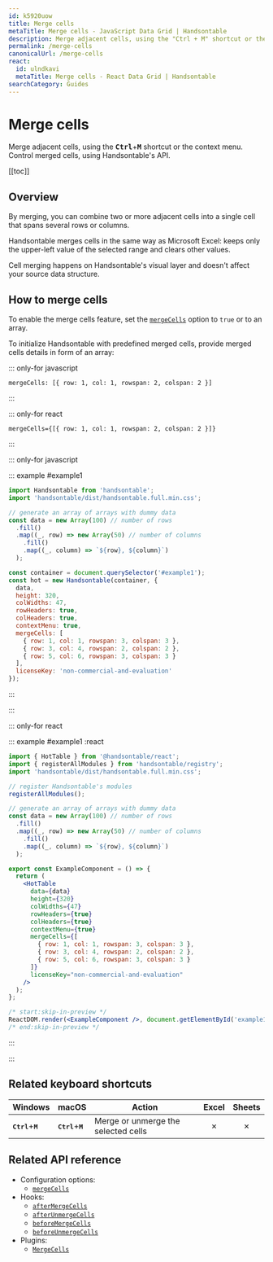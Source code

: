```yaml
---
id: k5920uow
title: Merge cells
metaTitle: Merge cells - JavaScript Data Grid | Handsontable
description: Merge adjacent cells, using the "Ctrl + M" shortcut or the context menu. Control merged cells, using Handsontable's API.
permalink: /merge-cells
canonicalUrl: /merge-cells
react:
  id: ulndkavi
  metaTitle: Merge cells - React Data Grid | Handsontable
searchCategory: Guides
---
```


# Merge cells

Merge adjacent cells, using the <kbd>**Ctrl**</kbd>+<kbd>**M**</kbd> shortcut or the context menu. Control merged cells, using Handsontable's API.

[[toc]]

## Overview

By merging, you can combine two or more adjacent cells into a single cell that spans several rows or columns.

Handsontable merges cells in the same way as Microsoft Excel: keeps only the upper-left value of the selected range and clears other values.

Cell merging happens on Handsontable's visual layer and doesn't affect your source data structure.

## How to merge cells

To enable the merge cells feature, set the [`mergeCells`](@/api/options.md#mergecells) option to  `true` or to an array.

To initialize Handsontable with predefined merged cells, provide merged cells details in form of an array:

::: only-for javascript

`mergeCells: [{ row: 1, col: 1, rowspan: 2, colspan: 2 }]`

:::

::: only-for react

`mergeCells={[{ row: 1, col: 1, rowspan: 2, colspan: 2 }]}`

:::

::: only-for javascript

::: example #example1

```js
import Handsontable from 'handsontable';
import 'handsontable/dist/handsontable.full.min.css';

// generate an array of arrays with dummy data
const data = new Array(100) // number of rows
  .fill()
  .map((_, row) => new Array(50) // number of columns
    .fill()
    .map((_, column) => `${row}, ${column}`)
  );

const container = document.querySelector('#example1');
const hot = new Handsontable(container, {
  data,
  height: 320,
  colWidths: 47,
  rowHeaders: true,
  colHeaders: true,
  contextMenu: true,
  mergeCells: [
    { row: 1, col: 1, rowspan: 3, colspan: 3 },
    { row: 3, col: 4, rowspan: 2, colspan: 2 },
    { row: 5, col: 6, rowspan: 3, colspan: 3 }
  ],
  licenseKey: 'non-commercial-and-evaluation'
});
```

:::

:::

::: only-for react

::: example #example1 :react

```jsx
import { HotTable } from '@handsontable/react';
import { registerAllModules } from 'handsontable/registry';
import 'handsontable/dist/handsontable.full.min.css';

// register Handsontable's modules
registerAllModules();

// generate an array of arrays with dummy data
const data = new Array(100) // number of rows
  .fill()
  .map((_, row) => new Array(50) // number of columns
    .fill()
    .map((_, column) => `${row}, ${column}`)
  );

export const ExampleComponent = () => {
  return (
    <HotTable
      data={data}
      height={320}
      colWidths={47}
      rowHeaders={true}
      colHeaders={true}
      contextMenu={true}
      mergeCells={[
        { row: 1, col: 1, rowspan: 3, colspan: 3 },
        { row: 3, col: 4, rowspan: 2, colspan: 2 },
        { row: 5, col: 6, rowspan: 3, colspan: 3 }
      ]}
      licenseKey="non-commercial-and-evaluation"
    />
  );
};

/* start:skip-in-preview */
ReactDOM.render(<ExampleComponent />, document.getElementById('example1'));
/* end:skip-in-preview */
```

:::

:::

## Related keyboard shortcuts

| Windows                                | macOS                                  | Action                              |  Excel  | Sheets  |
| -------------------------------------- | -------------------------------------- | ----------------------------------- | :-----: | :-----: |
| <kbd>**Ctrl**</kbd>+<kbd>**M**</kbd> | <kbd>**Ctrl**</kbd>+<kbd>**M**</kbd> | Merge or unmerge the selected cells | &cross; | &cross; |

## Related API reference

- Configuration options:
  - [`mergeCells`](@/api/options.md#mergecells)
- Hooks:
  - [`afterMergeCells`](@/api/hooks.md#aftermergecells)
  - [`afterUnmergeCells`](@/api/hooks.md#afterunmergecells)
  - [`beforeMergeCells`](@/api/hooks.md#beforemergecells)
  - [`beforeUnmergeCells`](@/api/hooks.md#beforeunmergecells)
- Plugins:
  - [`MergeCells`](@/api/mergeCells.md)

